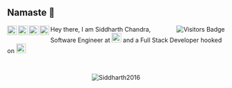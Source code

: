 ## Namaste :pray:

<a href="https://www.linkedin.com/in/siddharth-chandra1/">
  <img align="left" alt="Siddharth's LinkedIn" width="22px" src="https://cdn.jsdelivr.net/npm/simple-icons@v3/icons/linkedin.svg" />
</a>
<a href="https://www.hackerearth.com/@chandraji">
  <img align="left" alt="Siddharth's HackerEarth" width="22px" src="https://cdn.jsdelivr.net/npm/simple-icons@3.8.0/icons/hackerearth.svg" />
</a>
<a href="https://www.hackerrank.com/siddharthchandr1">
  <img align="left" alt="Siddharth's HackerRank" width="22px" src="https://cdn.jsdelivr.net/npm/simple-icons@3.8.0/icons/hackerrank.svg" />
</a>
<a href="https://siddharth2016.github.io/">
  <img align="left" alt="Siddharth's GitHub" width="22px" src="https://cdn.jsdelivr.net/npm/simple-icons@3.8.0/icons/github.svg" />
</a>

<p><img align="right" alt="Visitors Badge" src="https://visitor-badge.glitch.me/badge?page_id=Siddharth2016.Siddharth2016" /></p>

Hey there, I am Siddharth Chandra, Software Engineer at <img alt="BOfA Icon" width="22px" src="https://icons.iconarchive.com/icons/chrisbanks2/cold-fusion-hd/96/bank-of-america-icon.png" /> and a Full Stack Developer hooked on <img alt="Python Icon" width="22px" src="https://cdn.jsdelivr.net/npm/simple-icons@3.8.0/icons/python.svg" />

<br/>
<p align="center"> <img src="https://github-readme-stats.vercel.app/api?username=siddharth2016&theme=vision-friendly-dark&show_icons=true&count_private=true" alt="Siddharth2016" />
